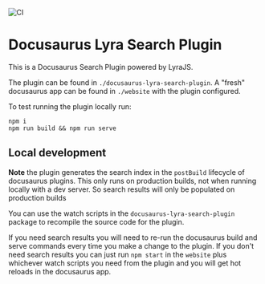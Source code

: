 ![CI](https://github.com/nearform/docusaurus-lyra-search-plugin/actions/workflows/ci.yml/badge.svg?event=push)

# Docusaurus Lyra Search Plugin

This is a Docusaurus Search Plugin powered by LyraJS.

The plugin can be found in `./docusaurus-lyra-search-plugin`. A "fresh" docusaurus app can be found in `./website` with the plugin configured.

To test running the plugin locally run:

```
npm i
npm run build && npm run serve
```

## Local development

**Note** the plugin generates the search index in the `postBuild` lifecycle of docusaurus plugins. This only runs on production builds, not when running locally with a dev server. So search results will only be populated on production builds

You can use the watch scripts in the `docusaurus-lyra-search-plugin` package to recompile the source code for the plugin.

If you need search results you will need to re-run the docusaurus build and serve commands every time you make a change to the plugin. If you don't need search results you can just run `npm start` in the `website` plus whichever watch scripts you need from the plugin and you will get hot reloads in the docusaurus app.
